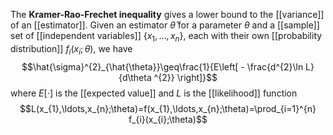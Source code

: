 The **Kramer-Rao-Frechet inequality** gives a lower bound to the [[variance]] of an [[estimator]]. Given an estimator $\hat{\theta}$ for a parameter $\theta$ and a [[sample]] set of [[independent variables]] $\{ x_{1},\ldots,x_{n} \}$, each with their own [[probability distribution]] $f_{i}(x_{i};\theta)$, we have
$$\hat{\sigma}^{2}_{\hat{\theta}}\geq\frac{1}{E\left[ - \frac{d^{2}\ln L}{d\theta ^{2}} \right]}$$
where $E[\cdot]$ is the [[expected value]] and $L$ is the [[likelihood]] function
$$L(x_{1},\ldots,x_{n};\theta)=f(x_{1},\ldots,x_{n};\theta)=\prod_{i=1}^{n} f_{i}(x_{i};\theta)$$
